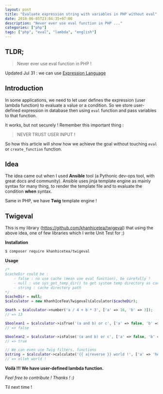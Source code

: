 ```yaml
---
layout: post
title: "Evaluate expression string with variables in PHP without eval"
date: 2018-06-05T23:04:35+07:00
description: "Never ever use eval function in PHP ..."
categories: ["php"]
tags: ["php", "eval", "lambda", "english"]
---
```


## TLDR;

> Never ever use eval function in PHP !

Updated Jul 31 : we can use [Expression Language](https://github.com/symfony/expression-language)

## Introduction

In some applications, we need to let user defines the expression (user lambda function) to evaluate a value or a condition. So we store user-defined expression in database then using `eval` function and pass variables to that function.

It works, but not securely ! Remember this important thing :

> NEVER TRUST USER INPUT !

So how this article will show how we achieve the goal without touching `eval` or `create_function` function.

## Idea

The idea came out when I used **Ansible** tool (a Pythonic dev-ops tool, with great docs and community). Ansible uses jinja template engine as mainly syntax for many thing, to render the template file and to evaluate the condition **when** syntax.

Same in PHP, we have **Twig** template engine !

## Twigeval

This is my library (https://github.com/khanhicetea/twigeval) that using the above idea, one of few libraries which I write Unit Test for ;)

**Installation**

```bash
$ composer require khanhicetea/twigeval
```

**Usage**

```php
/*
$cacheDir could be :
    - false : no use cache (mean use eval function), be carefully !
    - null : use sys_get_temp_dir() to get system temp directory as cache dir
    - string : cache directory path
*/
$cacheDir = null;
$calculator = new KhanhIceTea\Twigeval\Calculator($cacheDir);

$math = $calculator->number('a / 4 + b * 3', ['a' => 16, 'b' => 3]);
// => 13

$boolean1 = $calculator->isTrue('(a and b) or c', ['a' => false, 'b' => true, 'c' => false]);
// => false

$boolean2 = $calculator->isFalse('(a and b) or c', ['a' => false, 'b' => true, 'c' => false]);
// => true

// We can even use Twig filters, functions
$string = $calculator->calculate('{{ a|reverse }} world !', ['a' => 'hello']);
// => olleh world !
```

**Voilà !!! We have user-defined lambda function.**

*Feel free to contribute ! Thanks ! :)*

Til next time !

